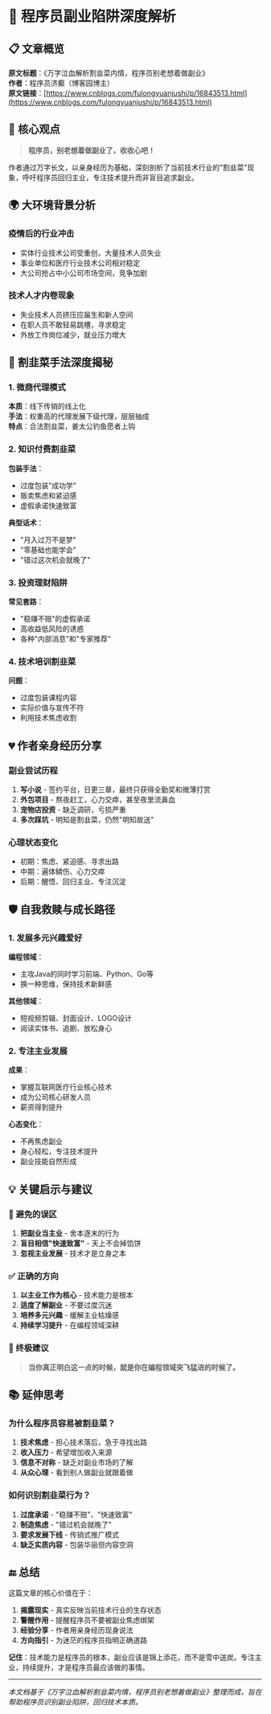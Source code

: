 # 🚨 程序员副业陷阱深度解析

## 📋 文章概览
**原文标题**：《万字泣血解析割韭菜内情，程序员别老想着做副业》  
**作者**：程序员济癫（博客园博主）  
**原文链接**：[https://www.cnblogs.com/fulongyuanjushi/p/16843513.html](https://www.cnblogs.com/fulongyuanjushi/p/16843513.html)

## 🎯 核心观点
> **程序员，别老想着做副业了，收收心吧！**

作者通过万字长文，以亲身经历为基础，深刻剖析了当前技术行业的"割韭菜"现象，呼吁程序员回归主业，专注技术提升而非盲目追求副业。

## 🌍 大环境背景分析

### 疫情后的行业冲击
- 实体行业技术公司受重创，大量技术人员失业
- 事业单位和医疗行业技术公司相对稳定
- 大公司抢占中小公司市场空间，竞争加剧

### 技术人才内卷现象
- 失业技术人员挤压应届生和新人空间
- 在职人员不敢轻易跳槽，寻求稳定
- 外放工作岗位减少，就业压力增大

## 🚨 割韭菜手法深度揭秘

### 1. 微商代理模式
**本质**：线下传销的线上化  
**手法**：权重高的代理发展下级代理，层层抽成  
**特点**：合法割韭菜，姜太公钓鱼愿者上钩

### 2. 知识付费割韭菜
**包装手法**：
- 过度包装"成功学"
- 贩卖焦虑和紧迫感
- 虚假承诺快速致富

**典型话术**：
- "月入过万不是梦"
- "零基础也能学会"
- "错过这次机会就晚了"

### 3. 投资理财陷阱
**常见套路**：
- "稳赚不赔"的虚假承诺
- 高收益低风险的诱惑
- 各种"内部消息"和"专家推荐"

### 4. 技术培训割韭菜
**问题**：
- 过度包装课程内容
- 实际价值与宣传不符
- 利用技术焦虑收割

## 💔 作者亲身经历分享

### 副业尝试历程
1. **写小说** - 签约平台，日更三章，最终只获得全勤奖和微薄打赏
2. **外包项目** - 熬夜赶工，心力交瘁，甚至夜里流鼻血
3. **宠物店投资** - 缺乏调研，亏损严重
4. **多次踩坑** - 明知是割韭菜，仍然"明知故送"

### 心理状态变化
- 初期：焦虑、紧迫感、寻求出路
- 中期：遍体鳞伤、心力交瘁
- 后期：醒悟、回归主业、专注沉淀

## 🛡️ 自我救赎与成长路径

### 1. 发展多元兴趣爱好
**编程领域**：
- 主攻Java的同时学习前端、Python、Go等
- 换一种思维，保持技术新鲜感

**其他领域**：
- 短视频剪辑、封面设计、LOGO设计
- 阅读实体书、追剧、放松身心

### 2. 专注主业发展
**成果**：
- 掌握互联网医疗行业核心技术
- 成为公司核心研发人员
- 薪资得到提升

**心态变化**：
- 不再焦虑副业
- 身心轻松，专注技术提升
- 副业技能自然形成

## 💡 关键启示与建议

### 🚫 避免的误区
1. **把副业当主业** - 舍本逐末的行为
2. **盲目相信"快速致富"** - 天上不会掉馅饼
3. **忽视主业发展** - 技术才是立身之本

### ✅ 正确的方向
1. **以主业工作为核心** - 技术能力是根本
2. **适度了解副业** - 不要过度沉迷
3. **培养多元兴趣** - 缓解主业枯燥感
4. **持续学习提升** - 在编程领域深耕

### 🎯 终极建议
> **当你真正明白这一点的时候，就是你在编程领域突飞猛进的时候了。**

## 📚 延伸思考

### 为什么程序员容易被割韭菜？
1. **技术焦虑** - 担心技术落后，急于寻找出路
2. **收入压力** - 希望增加收入来源
3. **信息不对称** - 缺乏对副业市场的了解
4. **从众心理** - 看到别人做副业就跟着做

### 如何识别割韭菜行为？
1. **过度承诺** - "稳赚不赔"、"快速致富"
2. **制造焦虑** - "错过机会就晚了"
3. **要求发展下线** - 传销式推广模式
4. **缺乏实质内容** - 包装华丽但内容空洞

## 🔚 总结

这篇文章的核心价值在于：
1. **揭露现实** - 真实反映当前技术行业的生存状态
2. **警醒作用** - 提醒程序员不要被副业焦虑绑架
3. **经验分享** - 作者用亲身经历现身说法
4. **方向指引** - 为迷茫的程序员指明正确道路

**记住**：技术能力是程序员的根本，副业应该是锦上添花，而不是雪中送炭。专注主业，持续提升，才是程序员最应该做的事情。

---

*本文档基于《万字泣血解析割韭菜内情，程序员别老想着做副业》整理而成，旨在帮助程序员识别副业陷阱，回归技术本质。*
